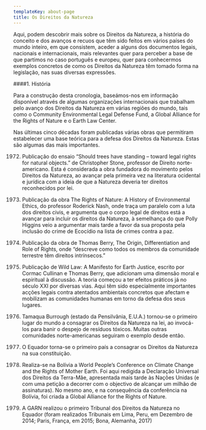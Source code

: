 ```yaml
---
templateKey: about-page
title: Os Direitos da Natureza 
---
```


Aqui, podem descobrir mais sobre os Direitos da Natureza, a história do conceito e dos avanços e recuos que têm sido feitos em vários países do mundo inteiro, em que consistem, aceder a alguns dos documentos legais, nacionais e internacionais, mais relevantes quer para perceber a base de que partimos no caso português e europeu, quer para conhecermos exemplos concretos de como os Direitos da Natureza têm tomado forma na legislação, nas suas diversas expressões.

####1. História

Para a construção desta cronologia, baseámos-nos em informação disponível através de algumas organizações internacionais que trabalham pelo avanço dos Direitos da Natureza em várias regiões do mundo, tais como o Community Environmental Legal Defense Fund, a Global Alliance for the Rights of Nature e o Earth Law Center.

Nas últimas cinco décadas foram publicadas várias obras que permitiram estabelecer uma base teórica para a defesa dos Direitos da Natureza. Estas são algumas das mais importantes.

1972) Publicação do ensaio “Should trees have standing – toward legal rights for natural objects.” de Christopher Stone, professor de Direito norte-americano. Esta é considerada a obra fundadora do movimento pelos Direitos da Natureza, ao avançar pela primeira vez na literatura ocidental e jurídica com a ideia de que a Natureza deveria ter direitos reconhecidos por lei.


1989) Publicação da obra The Rights of Nature: A History of Environmental Ethics, do professor Roderick Nash, onde traça um paralelo com a luta dos direitos civis, e argumenta que o corpo legal de direitos está a avançar para incluir os direitos da Natureza, à semelhança do que Polly Higgins veio a argumentar mais tarde a favor da sua proposta pela inclusão do crime de Ecocídio na lista de crimes contra a paz.


2001) Publicação da obra de Thomas Berry, The Origin, Differentiation and Role of Rights, onde “descreve como todos os membros da comunidade terrestre têm direitos intrínsecos.”


2003) Publicação de Wild Law: A Manifesto for Earth Justice, escrito por Cormac Cullinan e Thomas Berry, que adicionam uma dimensão moral e espiritual à discussão.
A teoria começou a ter efeitos práticos já no século XXI por diversas vias. Aqui têm sido especialmente importantes acções legais contra atentados ambientais concretos que afectam e mobilizam as comunidades humanas em torno da defesa dos seus lugares.


2006) Tamaqua Burrough (estado da Pensilvânia, E.U.A.) tornou-se o primeiro lugar do mundo a consagrar os Direitos da Natureza na lei, ao invocá-los para banir o despejo de resíduos tóxicos. Muitas outras comunidades norte-americanas seguiram o exemplo desde então. 
 

2008) O Equador torna-se o primeiro país a consagrar os Direitos da Natureza na sua constituição.
 

2010) Realiza-se na Bolívia a World People’s Conference on Climate Change and the Rights of Mother Earth. Foi aqui redigida a Declaração Universal dos Direitos da Terra-Mãe, apresentada mais tarde às Nações Unidas (e com uma petição a decorrer com o objectivo de alcançar um milhão de assinaturas). No mesmo ano, e na consequência da conferência na Bolívia, foi criada a Global Alliance for the Rights of Nature.
 

2014) A GARN realizou o primeiro Tribunal dos Direitos da Natureza no Equador (foram realizados Tribunais em Lima, Peru, em Dezembro de 2014; Paris, França, em 2015; Bona, Alemanha, 2017)
